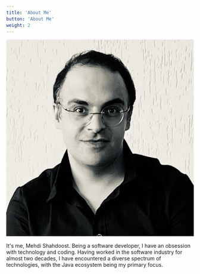 ```yaml
---
title: 'About Me'
button: 'About Me'
weight: 2
---
```


![mehdi-shahdoost](images/mehdi-shahdoost.jpg)

It's me, Mehdi Shahdoost. Being a software developer, I have an obsession with technology and coding. 
Having worked in the software industry for almost two decades, I have encountered 
a diverse spectrum of technologies, with the Java ecosystem being my primary focus. 